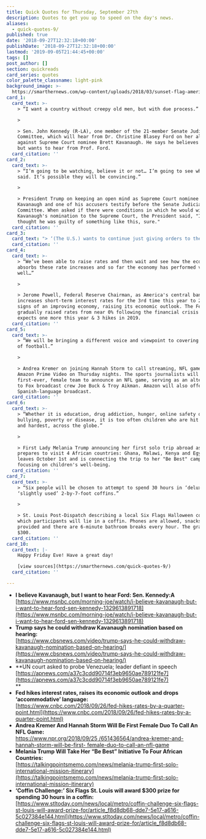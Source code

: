 ```yaml
---
title: Quick Quotes for Thursday, September 27th
description: Quotes to get you up to speed on the day's news.
aliases:
  - quick-quotes-9/
published: true
date: '2018-09-27T12:32:18+00:00'
publishDate: '2018-09-27T12:32:18+00:00'
lastmod: '2019-09-05T21:44:45+00:00'
tags: []
post_author: []
section: quickreads
card_series: quotes
color_palette_classname: light-pink
background_image: >-
  https://smarthernews.com/wp-content/uploads/2018/03/sunset-flag-america-fields-scaled.jpg
card_1:
  card_text: >-
    > “I want a country without creepy old men, but with due process.”

    > 

    > Sen. John Kennedy (R-LA), one member of the 21-member Senate Judiciary
    Committee, which will hear from Dr. Christine Blasey Ford on her allegations
    against Supreme Court nominee Brett Kavanaugh. He says he believes Kavanaugh
    but wants to hear from Prof. Ford.
  card_citation: ''
card_2:
  card_text: >-
    > “I’m going to be watching, believe it or not… I’m going to see what’s
    said. It’s possible they will be convincing.”

    > 

    > President Trump on keeping an open mind as Supreme Court nominee Brett
    Kavanaugh and one of his accusers testify before the Senate Judiciary
    Committee. When asked if there were conditions in which he would withdraw
    Kavanaugh's nomination to the Supreme Court, the President said, "If I
    thought he was guilty of something like this, sure."
  card_citation: ''
card_3:
  card_text: "> ‘(The U.S.) wants to continue just giving orders to the world as though the world were its own property. Venezuela will never give in.”\n> \n> President Nichola Maduro of Venezuela, in a surprise visit & speech to the United Nations Wednesday night, after 6 countries (not including the U.S.) asked the UN to investigate Venezuela for crimes against humanity; the U.S. has sanctioned Venezuelan officials for human rights violations & corruption."
  card_citation: ''
card_4:
  card_text: >-
    > “We’ve been able to raise rates and then wait and see how the economy
    absorbs these rate increases and so far the economy has performed very
    well…”

    > 

    > Jerome Powell, Federal Reserve Chairman, as America's central bank
    increases short-term interest rates for the 3rd time this year to 2-2.25% on
    signs of an improving economy, raising its economic outlook. The Fed has
    gradually raised rates from near 0% following the financial crisis and
    expects one more this year & 3 hikes in 2019.
  card_citation: ''
card_5:
  card_text: >-
    > “We will be bringing a different voice and viewpoint to covering the game
    of football.”

    > 

    > Andrea Kremer on joining Hannah Storm to call streaming, NFL games for
    Amazon Prime Video on Thursday nights. The sports journalists will be the
    first-ever, female team to announce an NFL game, serving as an alternative
    to Fox broadcast crew Joe Buck & Troy Aikman. Amazon will also offer a UK &
    Spanish-language broadcast.
  card_citation: ''
card_6:
  card_text: >-
    > “Whether it is education, drug addiction, hunger, online safety or
    bullying, poverty or disease, it is too often children who are hit first,
    and hardest, across the globe.”

    > 

    > First Lady Melania Trump announcing her first solo trip abroad as she
    prepares to visit 4 African countries: Ghana, Malawi, Kenya and Egypt. She
    leaves October 1st and is connecting the trip to her "Be Best" campaign
    focusing on children's well-being.
  card_citation: ''
card_7:
  card_text: >-
    > “Six people will be chosen to attempt to spend 30 hours in ‘deluxe,’
    ‘slightly used’ 2-by-7-foot coffins.”

    > 

    > St. Louis Post-Dispatch describing a local Six Flags Halloween contest in
    which participants will lie in a coffin. Phones are allowed, snacks are
    provided and there are 6-minute bathroom breaks every hour. The grand prize?
    $300.
  card_citation: ''
card_10:
  card_text: |-
    Happy Friday Eve! Have a great day!

    [view sources](https://smarthernews.com/quick-quotes-9/)
  card_citation: ''

---
```

*   **I believe Kavanaugh, but I want to hear Ford: Sen. Kennedy:A**  
    [https://www.msnbc.com/morning-joe/watch/i-believe-kavanaugh-but-i-want-to-hear-ford-sen-kennedy-1329613891718](https://www.msnbc.com/morning-joe/watch/i-believe-kavanaugh-but-i-want-to-hear-ford-sen-kennedy-1329613891718)
*   **Trump says he could withdraw Kavanaugh nomination based on hearing:**  
    [https://www.cbsnews.com/video/trump-says-he-could-withdraw-kavanaugh-nomination-based-on-hearing/](https://www.cbsnews.com/video/trump-says-he-could-withdraw-kavanaugh-nomination-based-on-hearing/)
*   **UN court asked to probe Venezuela; leader defiant in speech  
    [https://apnews.com/a37c3cdd90714f3eb9650ae789121fe7](https://apnews.com/a37c3cdd90714f3eb9650ae789121fe7)  
    **
*   **Fed hikes interest rates, raises its economic outlook and drops ‘accommodative’ language:**  
    [https://www.cnbc.com/2018/09/26/fed-hikes-rates-by-a-quarter-point.html](https://www.cnbc.com/2018/09/26/fed-hikes-rates-by-a-quarter-point.html)
*   **Andrea Kremer And Hannah Storm Will Be First Female Duo To Call An NFL Game:**  
    [https://www.npr.org/2018/09/25 /651436564/andrea-kremer-and- hannah-storm-will-be-first- female-duo-to-call-an-nfl-game](https://www.npr.org/2018/09/25/651436564/andrea-kremer-and-hannah-storm-will-be-first-female-duo-to-call-an-nfl-game)
*   **Melania Trump Will Take Her “Be Best” Initiative To Four African Countries:**  
    [https://talkingpointsmemo.com/news/melania-trump-first-solo-international-mission-itinerary](https://talkingpointsmemo.com/news/melania-trump-first-solo-international-mission-itinerary)
*   **‘Coffin Challenge:’ Six Flags St. Louis will award $300 prize for spending 30 hours in a coffin:**  
    [https://www.stltoday.com/news/local/metro/coffin-challenge-six-flags-st-louis-will-award-prize-for/article_f8d8db68-dde7-5e17-a616-5c027384e144.html](https://www.stltoday.com/news/local/metro/coffin-challenge-six-flags-st-louis-will-award-prize-for/article_f8d8db68-dde7-5e17-a616-5c027384e144.html)